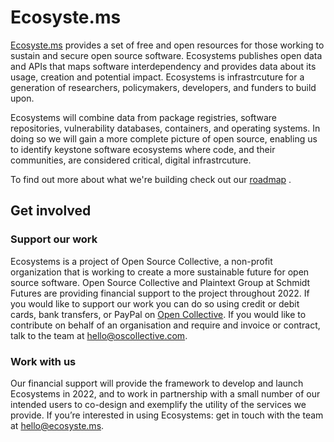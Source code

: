 # Ecosyste.ms
[Ecosyste.ms](http://Ecosyste.ms) provides a set of free and open resources for those working to sustain and secure open source software. Ecosystems publishes open data and APIs that maps software interdependency and provides data about its usage, creation and potential impact. Ecosystems is infrastrcuture for a generation of researchers, policymakers, developers, and funders to build upon.

Ecosystems will combine data from package registries, software repositories, vulnerability databases, containers, and operating systems. In doing so we will gain a more complete picture of open source, enabling us to identify keystone software ecosystems where code, and their communities, are considered critical, digital infrastrcuture. 

To find out more about what we're building check out our [roadmap](https://github.com/ecosyste-ms/.github/files/8815813/Ecosystems.Proposal.3.pdf)
. 

## Get involved

### Support our work
Ecosystems is a project of Open Source Collective, a non-profit organization that is working to create a more sustainable future for open source software. Open Source Collective and Plaintext Group at Schmidt Futures are providing financial support to the project throughout 2022. If you would like to support our work you can do so using credit or debit cards, bank transfers, or PayPal on [Open Collective](https://opencollective.com/ecosystems). If you would like to contribute on behalf of an organisation and require and invoice or contract, talk to the team at hello@oscollective.com.

### Work with us
Our financial support will provide the framework to develop and launch Ecosystems in 2022, and to work in partnership with a small number of our intended users to co-design and exemplify the utility of the services we provide. If you’re interested in using Ecosystems: get in touch with the team at hello@ecosyste.ms.
